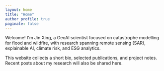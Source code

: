 ```yaml
---
layout: home
title: "Home"
author_profile: true
paginate: false
---
```



Welcome! I'm Jin Xing, a GeoAI scientist focused on catastrophe modelling for flood and wildfire, with research spanning remote sensing (SAR), explainable AI, climate risk, and ESG analytics.


This website collects a short bio, selected publications, and project notes. 
Recent posts about my research will also be shared here.
